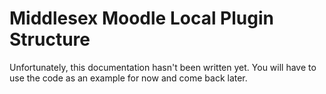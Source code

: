 # Middlesex Moodle Local Plugin Structure

Unfortunately, this documentation hasn't been written yet. You will have to use the code as an example for now and come back later.
